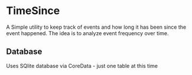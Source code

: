 # TimeSince

A Simple utility to keep track of events and how long it has been since the event happened. The idea is to analyze event frequency over time.


## Database

Uses SQlite database via CoreData - just one table at this time
